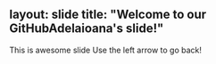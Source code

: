 layout: slide
title: "Welcome to our GitHubAdelaioana's slide!"
---
This is awesome slide
Use the left arrow to go back!
